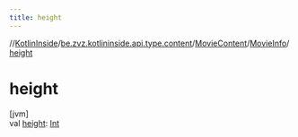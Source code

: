 ```yaml
---
title: height
---
```

//[KotlinInside](../../../../index.html)/[be.zvz.kotlininside.api.type.content](../../index.html)/[MovieContent](../index.html)/[MovieInfo](index.html)/[height](height.html)



# height



[jvm]\
val [height](height.html): [Int](https://kotlinlang.org/api/latest/jvm/stdlib/kotlin/-int/index.html)




